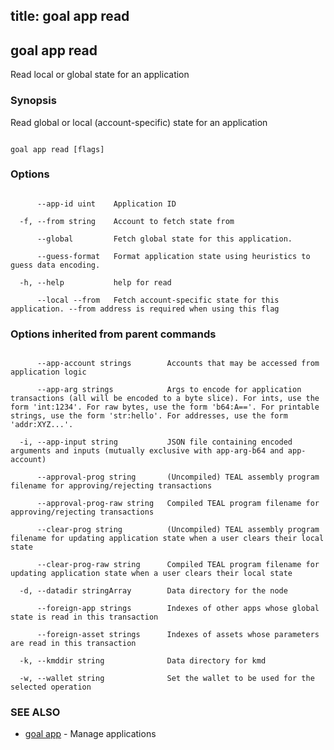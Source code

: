 title: goal app read
---
## goal app read



Read local or global state for an application



### Synopsis



Read global or local (account-specific) state for an application



```

goal app read [flags]

```



### Options



```

      --app-id uint    Application ID

  -f, --from string    Account to fetch state from

      --global         Fetch global state for this application.

      --guess-format   Format application state using heuristics to guess data encoding.

  -h, --help           help for read

      --local --from   Fetch account-specific state for this application. --from address is required when using this flag

```



### Options inherited from parent commands



```

      --app-account strings        Accounts that may be accessed from application logic

      --app-arg strings            Args to encode for application transactions (all will be encoded to a byte slice). For ints, use the form 'int:1234'. For raw bytes, use the form 'b64:A=='. For printable strings, use the form 'str:hello'. For addresses, use the form 'addr:XYZ...'.

  -i, --app-input string           JSON file containing encoded arguments and inputs (mutually exclusive with app-arg-b64 and app-account)

      --approval-prog string       (Uncompiled) TEAL assembly program filename for approving/rejecting transactions

      --approval-prog-raw string   Compiled TEAL program filename for approving/rejecting transactions

      --clear-prog string          (Uncompiled) TEAL assembly program filename for updating application state when a user clears their local state

      --clear-prog-raw string      Compiled TEAL program filename for updating application state when a user clears their local state

  -d, --datadir stringArray        Data directory for the node

      --foreign-app strings        Indexes of other apps whose global state is read in this transaction

      --foreign-asset strings      Indexes of assets whose parameters are read in this transaction

  -k, --kmddir string              Data directory for kmd

  -w, --wallet string              Set the wallet to be used for the selected operation

```



### SEE ALSO



* [goal app](../../app/app/)	 - Manage applications



